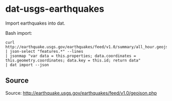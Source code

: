 # dat-usgs-earthquakes

Import earthquakes into dat.

Bash import:
```
curl http://earthquake.usgs.gov/earthquakes/feed/v1.0/summary/all_hour.geojson 
| json-select "features.*" --lines
| jsonmap "var data = this.properties; data.coordinates = this.geometry.coordinates; data.key = this.id; return data" 
| dat import --json
```

## Source

Source: http://earthquake.usgs.gov/earthquakes/feed/v1.0/geojson.php